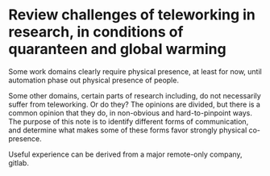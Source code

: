 # Review challenges of teleworking in research, in conditions of quaranteen and global warming

Some work domains clearly require physical presence, at least for now, until automation phase out physical presence of people.

Some other domains, certain parts of research including, do not necessarily suffer from teleworking. Or do they? The opinions are divided, but there is a common opinion that they do, in non-obvious and hard-to-pinpoint ways.
The purpose of this note is to identify different forms of communication, and determine what makes some of these forms favor strongly physical co-presence.



Useful experience can be derived from a major remote-only company, gitlab.
